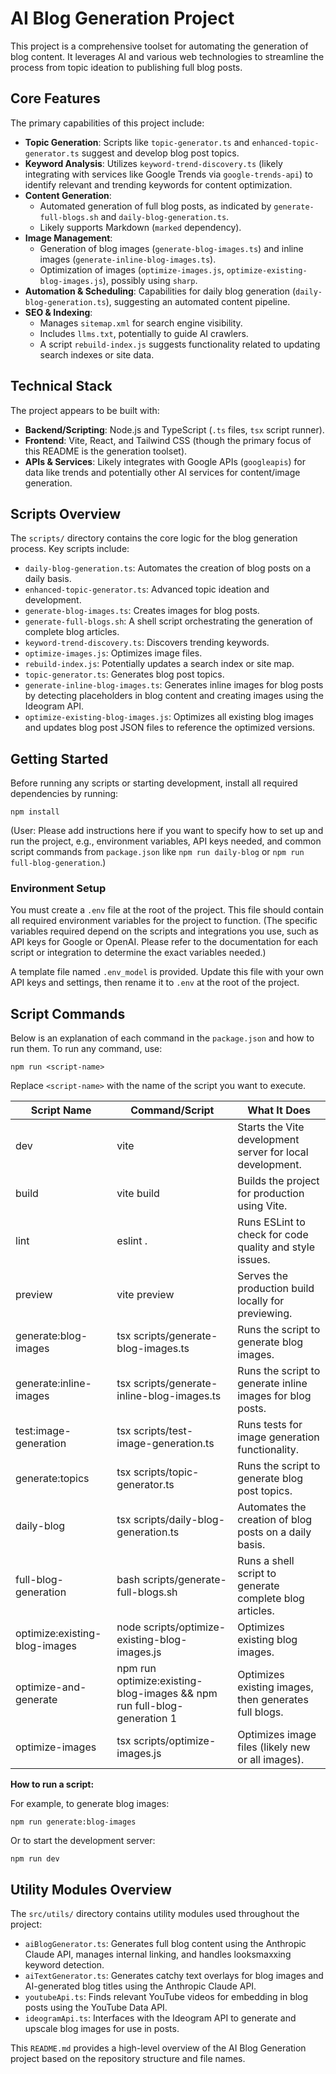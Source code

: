 # AI Blog Generation Project

This project is a comprehensive toolset for automating the generation of blog content. It leverages AI and various web technologies to streamline the process from topic ideation to publishing full blog posts.

## Core Features

The primary capabilities of this project include:

*   **Topic Generation**: Scripts like `topic-generator.ts` and `enhanced-topic-generator.ts` suggest and develop blog post topics.
*   **Keyword Analysis**: Utilizes `keyword-trend-discovery.ts` (likely integrating with services like Google Trends via `google-trends-api`) to identify relevant and trending keywords for content optimization.
*   **Content Generation**:
    *   Automated generation of full blog posts, as indicated by `generate-full-blogs.sh` and `daily-blog-generation.ts`.
    *   Likely supports Markdown (`marked` dependency).
*   **Image Management**:
    *   Generation of blog images (`generate-blog-images.ts`) and inline images (`generate-inline-blog-images.ts`).
    *   Optimization of images (`optimize-images.js`, `optimize-existing-blog-images.js`), possibly using `sharp`.
*   **Automation & Scheduling**: Capabilities for daily blog generation (`daily-blog-generation.ts`), suggesting an automated content pipeline.
*   **SEO & Indexing**:
    *   Manages `sitemap.xml` for search engine visibility.
    *   Includes `llms.txt`, potentially to guide AI crawlers.
    *   A script `rebuild-index.js` suggests functionality related to updating search indexes or site data.

## Technical Stack

The project appears to be built with:

*   **Backend/Scripting**: Node.js and TypeScript (`.ts` files, `tsx` script runner).
*   **Frontend**: Vite, React, and Tailwind CSS (though the primary focus of this README is the generation toolset).
*   **APIs & Services**: Likely integrates with Google APIs (`googleapis`) for data like trends and potentially other AI services for content/image generation.

## Scripts Overview

The `scripts/` directory contains the core logic for the blog generation process. Key scripts include:

*   `daily-blog-generation.ts`: Automates the creation of blog posts on a daily basis.
*   `enhanced-topic-generator.ts`: Advanced topic ideation and development.
*   `generate-blog-images.ts`: Creates images for blog posts.
*   `generate-full-blogs.sh`: A shell script orchestrating the generation of complete blog articles.
*   `keyword-trend-discovery.ts`: Discovers trending keywords.
*   `optimize-images.js`: Optimizes image files.
*   `rebuild-index.js`: Potentially updates a search index or site map.
*   `topic-generator.ts`: Generates blog post topics.
*   `generate-inline-blog-images.ts`: Generates inline images for blog posts by detecting placeholders in blog content and creating images using the Ideogram API.
*   `optimize-existing-blog-images.js`: Optimizes all existing blog images and updates blog post JSON files to reference the optimized versions.

## Getting Started

Before running any scripts or starting development, install all required dependencies by running:

```
npm install
```

(User: Please add instructions here if you want to specify how to set up and run the project, e.g., environment variables, API keys needed, and common script commands from `package.json` like `npm run daily-blog` or `npm run full-blog-generation`.)

### Environment Setup

You must create a `.env` file at the root of the project. This file should contain all required environment variables for the project to function. (The specific variables required depend on the scripts and integrations you use, such as API keys for Google or OpenAI. Please refer to the documentation for each script or integration to determine the exact variables needed.)

A template file named `.env_model` is provided. Update this file with your own API keys and settings, then rename it to `.env` at the root of the project.

## Script Commands

Below is an explanation of each command in the `package.json` and how to run them. To run any command, use:

```
npm run <script-name>
```

Replace `<script-name>` with the name of the script you want to execute.

| Script Name                      | Command/Script                                      | What It Does                                                                                   |
|----------------------------------|-----------------------------------------------------|------------------------------------------------------------------------------------------------|
| dev                              | vite                                                | Starts the Vite development server for local development.                                      |
| build                            | vite build                                          | Builds the project for production using Vite.                                                  |
| lint                             | eslint .                                            | Runs ESLint to check for code quality and style issues.                                        |
| preview                          | vite preview                                        | Serves the production build locally for previewing.                                            |
| generate:blog-images             | tsx scripts/generate-blog-images.ts                 | Runs the script to generate blog images.                                                       |
| generate:inline-images           | tsx scripts/generate-inline-blog-images.ts          | Runs the script to generate inline images for blog posts.                                      |
| test:image-generation            | tsx scripts/test-image-generation.ts                | Runs tests for image generation functionality.                                                 |
| generate:topics                  | tsx scripts/topic-generator.ts                      | Runs the script to generate blog post topics.                                                  |
| daily-blog                       | tsx scripts/daily-blog-generation.ts                | Automates the creation of blog posts on a daily basis.                                         |
| full-blog-generation             | bash scripts/generate-full-blogs.sh                 | Runs a shell script to generate complete blog articles.                                        |
| optimize:existing-blog-images    | node scripts/optimize-existing-blog-images.js       | Optimizes existing blog images.                                                                |
| optimize-and-generate            | npm run optimize:existing-blog-images && npm run full-blog-generation 1 | Optimizes existing images, then generates full blogs.                                          |
| optimize-images                  | tsx scripts/optimize-images.js                      | Optimizes image files (likely new or all images).                                              |

**How to run a script:**

For example, to generate blog images:

```
npm run generate:blog-images
```

Or to start the development server:

```
npm run dev
```

## Utility Modules Overview

The `src/utils/` directory contains utility modules used throughout the project:

*   `aiBlogGenerator.ts`: Generates full blog content using the Anthropic Claude API, manages internal linking, and handles looksmaxxing keyword detection.
*   `aiTextGenerator.ts`: Generates catchy text overlays for blog images and AI-generated blog titles using the Anthropic Claude API.
*   `youtubeApi.ts`: Finds relevant YouTube videos for embedding in blog posts using the YouTube Data API.
*   `ideogramApi.ts`: Interfaces with the Ideogram API to generate and upscale blog images for use in posts.

This `README.md` provides a high-level overview of the AI Blog Generation project based on the repository structure and file names. 
